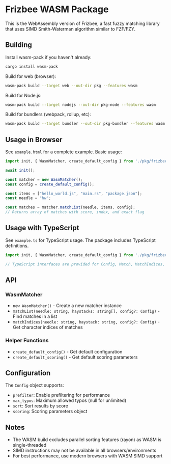 # Frizbee WASM Package

This is the WebAssembly version of Frizbee, a fast fuzzy matching library that uses SIMD Smith-Waterman algorithm similar to FZF/FZY.

## Building

Install wasm-pack if you haven't already:
```bash
cargo install wasm-pack
```

Build for web (browser):
```bash
wasm-pack build --target web --out-dir pkg --features wasm
```

Build for Node.js:
```bash
wasm-pack build --target nodejs --out-dir pkg-node --features wasm
```

Build for bundlers (webpack, rollup, etc):
```bash
wasm-pack build --target bundler --out-dir pkg-bundler --features wasm
```

## Usage in Browser

See `example.html` for a complete example. Basic usage:

```javascript
import init, { WasmMatcher, create_default_config } from './pkg/frizbee.js';

await init();

const matcher = new WasmMatcher();
const config = create_default_config();

const items = ["hello_world.js", "main.rs", "package.json"];
const needle = "hw";

const matches = matcher.matchList(needle, items, config);
// Returns array of matches with score, index, and exact flag
```

## Usage with TypeScript

See `example.ts` for TypeScript usage. The package includes TypeScript definitions.

```typescript
import init, { WasmMatcher, create_default_config } from './pkg/frizbee';

// TypeScript interfaces are provided for Config, Match, MatchIndices, etc.
```

## API

### WasmMatcher

- `new WasmMatcher()` - Create a new matcher instance
- `matchList(needle: string, haystacks: string[], config?: Config)` - Find matches in a list
- `matchIndices(needle: string, haystack: string, config?: Config)` - Get character indices of matches

### Helper Functions

- `create_default_config()` - Get default configuration
- `create_default_scoring()` - Get default scoring parameters

## Configuration

The `Config` object supports:
- `prefilter`: Enable prefiltering for performance
- `max_typos`: Maximum allowed typos (null for unlimited)
- `sort`: Sort results by score
- `scoring`: Scoring parameters object

## Notes

- The WASM build excludes parallel sorting features (rayon) as WASM is single-threaded
- SIMD instructions may not be available in all browsers/environments
- For best performance, use modern browsers with WASM SIMD support